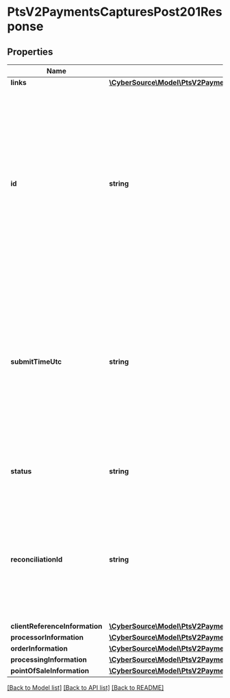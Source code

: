 # PtsV2PaymentsCapturesPost201Response

## Properties
Name | Type | Description | Notes
------------ | ------------- | ------------- | -------------
**links** | [**\CyberSource\Model\PtsV2PaymentsCapturesPost201ResponseLinks**](PtsV2PaymentsCapturesPost201ResponseLinks.md) |  | [optional] 
**id** | **string** | An unique identification number assigned by CyberSource to identify the submitted request. It is also appended to the endpoint of the resource.  On incremental authorizations, this value with be the same as the identification number returned in the original authorization response. | [optional] 
**submitTimeUtc** | **string** | Time of request in UTC. Format: &#x60;YYYY-MM-DDThh:mm:ssZ&#x60; Example &#x60;2016-08-11T22:47:57Z&#x60; equals August 11, 2016, at 22:47:57 (10:47:57 p.m.). The &#x60;T&#x60; separates the date and the time. The &#x60;Z&#x60; indicates UTC.  Returned by authorization service. | [optional] 
**status** | **string** | The status of the submitted transaction.  Possible values:  - PENDING | [optional] 
**reconciliationId** | **string** | Reference number for the transaction. This value is not returned for all processors.  Returned by authorization service.  #### Atos Positive string (6)  #### All other processors String (60) | [optional] 
**clientReferenceInformation** | [**\CyberSource\Model\PtsV2PaymentsPost201ResponseClientReferenceInformation**](PtsV2PaymentsPost201ResponseClientReferenceInformation.md) |  | [optional] 
**processorInformation** | [**\CyberSource\Model\PtsV2PaymentsCapturesPost201ResponseProcessorInformation**](PtsV2PaymentsCapturesPost201ResponseProcessorInformation.md) |  | [optional] 
**orderInformation** | [**\CyberSource\Model\PtsV2PaymentsCapturesPost201ResponseOrderInformation**](PtsV2PaymentsCapturesPost201ResponseOrderInformation.md) |  | [optional] 
**processingInformation** | [**\CyberSource\Model\PtsV2PaymentsCapturesPost201ResponseProcessingInformation**](PtsV2PaymentsCapturesPost201ResponseProcessingInformation.md) |  | [optional] 
**pointOfSaleInformation** | [**\CyberSource\Model\PtsV2PaymentsCapturesPost201ResponsePointOfSaleInformation**](PtsV2PaymentsCapturesPost201ResponsePointOfSaleInformation.md) |  | [optional] 

[[Back to Model list]](../README.md#documentation-for-models) [[Back to API list]](../README.md#documentation-for-api-endpoints) [[Back to README]](../README.md)


